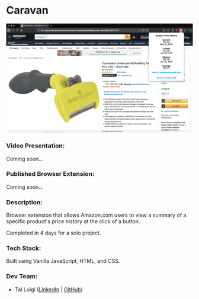 # Caravan

![Caravan Screenshot](./screenshot.png)

### Video Presentation:

Coming soon...

### Published Browser Extension:

Coming soon...

### Description:

Browser extension that allows Amazon.com users to view a summary of a specific product's price history at the click of a button.

Completed in 4 days for a solo project.

### Tech Stack:

Built using Vanilla JavaScript, HTML, and CSS.

### Dev Team:

- Tal Luigi ([LinkedIn](https://www.linkedin.com/in/talluigi) | [GitHub](https://github.com/luigilegion))
